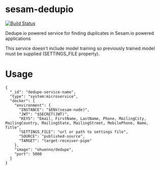# sesam-dedupio

[![Build Status](https://travis-ci.org/sesam-community/sesam-dedupio.svg?branch=master)](https://travis-ci.org/sesam-community/sesam-dedupio)

Dedupe.io powered service for finding duplicates in Sesam.io powered applications

This service doesn't include model training so previously trained model must be supplied (SETTINGS_FILE property). 

# Usage

```
{
  "_id": "dedupe-service-name",
  "type": "system:microservice",
  "docker": {
    "environment": {
      "INSTANCE": "$ENV(sesam-node)",
      "JWT": "$SECRET(JWT)",
      "KEYS": "Email, FirstName, LastName, Phone, MailingCity, MailingCountry, MailingState, MailingStreet, MobilePhone, Name, Title",
      "SETTINGS_FILE": "url or path to settings file",
      "SOURCE": "published-source",
      "TARGET": "target-receiver-pipe"
    },
    "image": "ohuenno/dedupe",
    "port": 5000
  }
}
```

